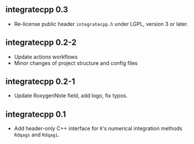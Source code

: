 ## integratecpp 0.3 <!-- markdownlint-disable-line MD041 -->

- Re-license public header `integratecpp.h` under LGPL, version 3 or later.

## integratecpp 0.2-2

- Update actions workflows
- Minor changes of project structure and config files

## integratecpp 0.2-1

- Update RoxygenNote field, add logo, fix typos.

## integratecpp 0.1

- Add header-only C++ interface for `R`'s numerical integration methods `Rdqags`
  and `Rdqagi`.
